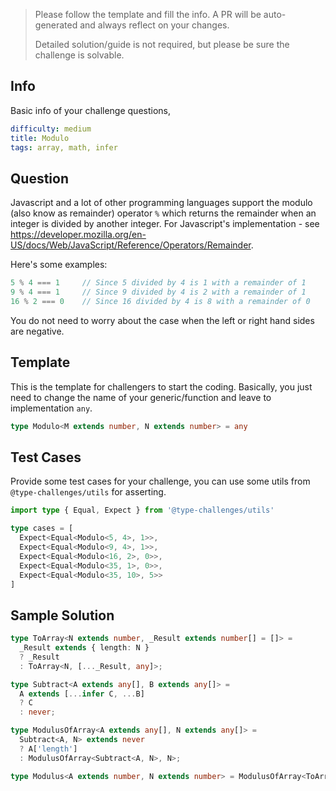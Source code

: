 > Please follow the template and fill the info. A PR will be auto-generated and always reflect on your changes.
>
> Detailed solution/guide is not required, but please be sure the challenge is solvable.

## Info

Basic info of your challenge questions,

```yaml
difficulty: medium
title: Modulo
tags: array, math, infer
```

## Question

<!--question-start-->

Javascript and a lot of other programming languages support the modulo (also know as remainder) operator `%` which returns the remainder when an integer is divided by another integer. For Javascript's implementation - see https://developer.mozilla.org/en-US/docs/Web/JavaScript/Reference/Operators/Remainder.

Here's some examples:

```js
5 % 4 === 1     // Since 5 divided by 4 is 1 with a remainder of 1
9 % 4 === 1     // Since 9 divided by 4 is 2 with a remainder of 1
16 % 2 === 0    // Since 16 divided by 4 is 8 with a remainder of 0
```

You do not need to worry about the case when the left or right hand sides are negative.

<!--question-end-->

## Template

This is the template for challengers to start the coding. Basically, you just need to change the name of your generic/function and leave to implementation `any`.

```ts
type Modulo<M extends number, N extends number> = any
```

## Test Cases

Provide some test cases for your challenge, you can use some utils from `@type-challenges/utils` for asserting.

```ts
import type { Equal, Expect } from '@type-challenges/utils'

type cases = [
  Expect<Equal<Modulo<5, 4>, 1>>,
  Expect<Equal<Modulo<9, 4>, 1>>,
  Expect<Equal<Modulo<16, 2>, 0>>,
  Expect<Equal<Modulo<35, 1>, 0>>,
  Expect<Equal<Modulo<35, 10>, 5>>
]
```
## Sample Solution

```ts
type ToArray<N extends number, _Result extends number[] = []> =
  _Result extends { length: N }
  ? _Result
  : ToArray<N, [..._Result, any]>;

type Subtract<A extends any[], B extends any[]> =
  A extends [...infer C, ...B]
  ? C
  : never;

type ModulusOfArray<A extends any[], N extends any[]> =
  Subtract<A, N> extends never
  ? A['length']
  : ModulusOfArray<Subtract<A, N>, N>;

type Modulus<A extends number, N extends number> = ModulusOfArray<ToArray<A>, ToArray<N>>;
```